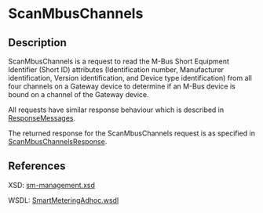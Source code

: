 # ScanMbusChannels

## Description

ScanMbusChannels is a request to read the M-Bus Short Equipment Identifier \(Short ID\) attributes \(Identification number, Manufacturer identification, Version identification, and Device type identification\) from all four channels on a Gateway device to determine if an M-Bus device is bound on a channel of the Gateway device.

All requests have similar response behaviour which is described in [ResponseMessages](../../responsemessages.md).

The returned response for the ScanMbusChannels request is as specified in [ScanMbusChannelsResponse](scanmbuschannelsresponse.md).

## References

XSD: [sm-management.xsd](https://github.com/OSGP/open-smart-grid-platform/blob/development/osgp/shared/osgp-ws-smartmetering/src/main/resources/schemas/sm-adhoc.xsd)

WSDL: [SmartMeteringAdhoc.wsdl](https://github.com/OSGP/open-smart-grid-platform/blob/development/osgp/shared/osgp-ws-smartmetering/src/main/resources/SmartMeteringAdhoc.wsdl)

